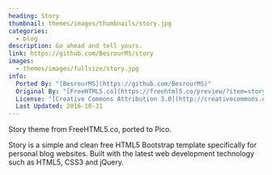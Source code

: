 ```yaml
---
heading: Story
thumbnail: themes/images/thumbnails/story.jpg
categories:
  - blog
description: Go ahead and tell yours.
link: https://github.com/BesrourMS/story
images:
  - themes/images/fullsize/story.jpg
info:
  Ported By: "[BesrourMS](https://github.com/BesrourMS)"
  Original By: "[FreeHTML5.co](https://freehtml5.co/preview/?item=story-free-html5-bootstrap-template-for-personal-blog-websites)"
  License: "[Creative Commons Attribution 3.0](http://creativecommons.org/licenses/by/3.0/)"
  Last Updated: 2016-10-31
---
```


Story theme from FreeHTML5.co, ported to Pico.

Story is a simple and clean free HTML5 Bootstrap template specifically for personal blog websites. Built with the latest web development technology such as HTML5, CSS3 and jQuery.
